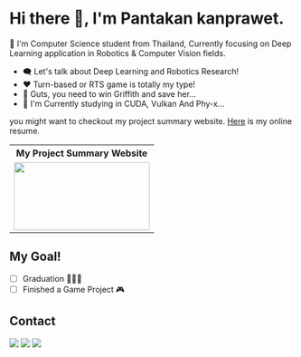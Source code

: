 # Hi there :wave:, I'm Pantakan kanprawet.

:whale: I'm Computer Science student from Thailand, Currently focusing on Deep Learning application in Robotics & Computer Vision fields.

- :left_speech_bubble: Let's talk about Deep Learning and Robotics Research!
- :heart: Turn-based or RTS game is totally my type!
- :bow: Guts, you need to win Griffith and save her...
- :seedling: I'm Currently studying in CUDA, Vulkan And Phy-x...

you might want to checkout my project summary website. [Here](https://touutae-lab.github.io/Touutae-lab/) is my online resume.
<br/>

<table>
    <tr>
        <th>My Project Summary Website</th>
    </tr>
    <tr>
        <td>
            <a href="https://touutae-lab.github.io/Touutae-Portfolio/"><img src="https://www.vectorlogo.zone/logos/github/github-ar21.svg" width="240" height="120"/></a>
        </td>
    </tr>
</table>

## My Goal!
- [ ] Graduation :tada::tada::tada:
- [ ] Finished a Game Project :video_game:

## Contact
<a href="https://twitter.com/iamtouutae/" target="_blank"><img src="https://www.vectorlogo.zone/logos/twitter/twitter-ar21.svg"/></a>
<a href="https://www.linkedin.com/in/pantakan-kanprawet-66239720b/"  target="_blank"><img src="https://www.vectorlogo.zone/logos/linkedin/linkedin-ar21.svg"/></a>
<a href="mailto:pantakan.totae@gmail.com" target="_blank"><img src="https://www.vectorlogo.zone/logos/gmail/gmail-ar21.svg"/></a>
